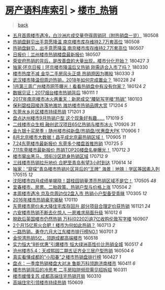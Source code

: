 [房产语料库索引](../../README.md)  > [楼市_热销](楼市_热销.md)
====
> [back](../README.md)

- [五月首周楼市遇冷，白沙洲片成交量夺得周销冠（附热销盘一览）](http://jkwz.applinzi.com/ittc/7100685705758114832.html#%E4%BA%94%E6%9C%88%E9%A6%96%E5%91%A8%E6%A5%BC%E5%B8%82%E9%81%87%E5%86%B7%EF%BC%8C%E7%99%BD%E6%B2%99%E6%B4%B2%E7%89%87%E6%88%90%E4%BA%A4%E9%87%8F%E5%A4%BA%E5%BE%97%E5%91%A8%E9%94%80%E5%86%A0%EF%BC%88%E9%99%84%E7%83%AD%E9%94%80%E7%9B%98%E4%B8%80%E8%A7%88%EF%BC%89) 180508  
- [热销盘鲜见出手意愿降温 南京楼市库存维持2.7万套高位](http://jkwz.applinzi.com/ittc/7100677357318964241.html#%E7%83%AD%E9%94%80%E7%9B%98%E9%B2%9C%E8%A7%81%E5%87%BA%E6%89%8B%E6%84%8F%E6%84%BF%E9%99%8D%E6%B8%A9+%E5%8D%97%E4%BA%AC%E6%A5%BC%E5%B8%82%E5%BA%93%E5%AD%98%E7%BB%B4%E6%8C%812.7%E4%B8%87%E5%A5%97%E9%AB%98%E4%BD%8D) 180508  
- [热销盘鲜见，出手意愿降温 南京楼市库存维持2.7万套高位](http://jkwz.applinzi.com/ittc/7100473992437842955.html#%E7%83%AD%E9%94%80%E7%9B%98%E9%B2%9C%E8%A7%81%EF%BC%8C%E5%87%BA%E6%89%8B%E6%84%8F%E6%84%BF%E9%99%8D%E6%B8%A9+%E5%8D%97%E4%BA%AC%E6%A5%BC%E5%B8%82%E5%BA%93%E5%AD%98%E7%BB%B4%E6%8C%812.7%E4%B8%87%E5%A5%97%E9%AB%98%E4%BD%8D) 180507  
- [日报价｜兰州楼市热销楼盘最新报价](http://jkwz.applinzi.com/ittc/7100410430050796550.html#%E6%97%A5%E6%8A%A5%E4%BB%B7%EF%BD%9C%E5%85%B0%E5%B7%9E%E6%A5%BC%E5%B8%82%E7%83%AD%E9%94%80%E6%A5%BC%E7%9B%98%E6%9C%80%E6%96%B0%E6%8A%A5%E4%BB%B7) 180507  
- [荣安府热销的背后，是改善盘的大量出现，楼市分化开始？](http://jkwz.applinzi.com/ittc/7096645667214853137.html#%E8%8D%A3%E5%AE%89%E5%BA%9C%E7%83%AD%E9%94%80%E7%9A%84%E8%83%8C%E5%90%8E%EF%BC%8C%E6%98%AF%E6%94%B9%E5%96%84%E7%9B%98%E7%9A%84%E5%A4%A7%E9%87%8F%E5%87%BA%E7%8E%B0%EF%BC%8C%E6%A5%BC%E5%B8%82%E5%88%86%E5%8C%96%E5%BC%80%E5%A7%8B%EF%BC%9F) 180427 *3* 
- [独家·环京日报丨环京楼市降温后又热销 刚需适合入市了吗？](http://jkwz.applinzi.com/ittc/7086340251377468433.html#%E7%8B%AC%E5%AE%B6%C2%B7%E7%8E%AF%E4%BA%AC%E6%97%A5%E6%8A%A5%E4%B8%A8%E7%8E%AF%E4%BA%AC%E6%A5%BC%E5%B8%82%E9%99%8D%E6%B8%A9%E5%90%8E%E5%8F%88%E7%83%AD%E9%94%80+%E5%88%9A%E9%9C%80%E9%80%82%E5%90%88%E5%85%A5%E5%B8%82%E4%BA%86%E5%90%97%EF%BC%9F) 180330  
- [楼市热度不减 金华二手房风头正盛 热销原因为哪般](http://jkwz.applinzi.com/ittc/7086186061925712903.html#%E6%A5%BC%E5%B8%82%E7%83%AD%E5%BA%A6%E4%B8%8D%E5%87%8F+%E9%87%91%E5%8D%8E%E4%BA%8C%E6%89%8B%E6%88%BF%E9%A3%8E%E5%A4%B4%E6%AD%A3%E7%9B%9B+%E7%83%AD%E9%94%80%E5%8E%9F%E5%9B%A0%E4%B8%BA%E5%93%AA%E8%88%AC) 180330 *3* 
- [武汉楼市降温但周边热销，2018年如何完成置业？](http://jkwz.applinzi.com/ittc/7075090717926228999.html#%E6%AD%A6%E6%B1%89%E6%A5%BC%E5%B8%82%E9%99%8D%E6%B8%A9%E4%BD%86%E5%91%A8%E8%BE%B9%E7%83%AD%E9%94%80%EF%BC%8C2018%E5%B9%B4%E5%A6%82%E4%BD%95%E5%AE%8C%E6%88%90%E7%BD%AE%E4%B8%9A%EF%BC%9F) 180228 *24* 
- [1月第三周广州楼市网签曝光！看看热销盘中有没有你家？](http://jkwz.applinzi.com/ittc/7062045579620647942.html#1%E6%9C%88%E7%AC%AC%E4%B8%89%E5%91%A8%E5%B9%BF%E5%B7%9E%E6%A5%BC%E5%B8%82%E7%BD%91%E7%AD%BE%E6%9B%9D%E5%85%89%EF%BC%81%E7%9C%8B%E7%9C%8B%E7%83%AD%E9%94%80%E7%9B%98%E4%B8%AD%E6%9C%89%E6%B2%A1%E6%9C%89%E4%BD%A0%E5%AE%B6%EF%BC%9F) 180124 *2* 
- [数据见证！2017烟台楼市热销背后](http://jkwz.applinzi.com/ittc/7057347077158208529.html#%E6%95%B0%E6%8D%AE%E8%A7%81%E8%AF%81%EF%BC%812017%E7%83%9F%E5%8F%B0%E6%A5%BC%E5%B8%82%E7%83%AD%E9%94%80%E8%83%8C%E5%90%8E) 180111 *1* 
- [2017年南京楼市冰火两重天：新房成交“腰斩写字楼“热销”](http://jkwz.applinzi.com/ittc/7054285553405527051.html#2017%E5%B9%B4%E5%8D%97%E4%BA%AC%E6%A5%BC%E5%B8%82%E5%86%B0%E7%81%AB%E4%B8%A4%E9%87%8D%E5%A4%A9%EF%BC%9A%E6%96%B0%E6%88%BF%E6%88%90%E4%BA%A4%E2%80%9C%E8%85%B0%E6%96%A9%E5%86%99%E5%AD%97%E6%A5%BC%E2%80%9C%E7%83%AD%E9%94%80%E2%80%9D) 180103  
- [保利碧桂园接连落地潍坊 潍坊楼市热销品牌大赏](http://jkwz.applinzi.com/ittc/7043017415066125329.html#%E4%BF%9D%E5%88%A9%E7%A2%A7%E6%A1%82%E5%9B%AD%E6%8E%A5%E8%BF%9E%E8%90%BD%E5%9C%B0%E6%BD%8D%E5%9D%8A+%E6%BD%8D%E5%9D%8A%E6%A5%BC%E5%B8%82%E7%83%AD%E9%94%80%E5%93%81%E7%89%8C%E5%A4%A7%E8%B5%8F) 171204 *5* 
- [东莞水乡片区楼市持续热销](http://jkwz.applinzi.com/ittc/7042023472417473553.html#%E4%B8%9C%E8%8E%9E%E6%B0%B4%E4%B9%A1%E7%89%87%E5%8C%BA%E6%A5%BC%E5%B8%82%E6%8C%81%E7%BB%AD%E7%83%AD%E9%94%80) 171201 *3* 
- [盘点达州楼市9月热销户型 这个现象好有趣……](http://jkwz.applinzi.com/ittc/7026152719352595473.html#%E7%9B%98%E7%82%B9%E8%BE%BE%E5%B7%9E%E6%A5%BC%E5%B8%829%E6%9C%88%E7%83%AD%E9%94%80%E6%88%B7%E5%9E%8B+%E8%BF%99%E4%B8%AA%E7%8E%B0%E8%B1%A1%E5%A5%BD%E6%9C%89%E8%B6%A3%E2%80%A6%E2%80%A6) 171019 *5* 
- [二线楼市众生相 融创武汉项目65亿热销与楼市冰火](http://jkwz.applinzi.com/ittc/7017438802912740369.html#%E4%BA%8C%E7%BA%BF%E6%A5%BC%E5%B8%82%E4%BC%97%E7%94%9F%E7%9B%B8+%E8%9E%8D%E5%88%9B%E6%AD%A6%E6%B1%89%E9%A1%B9%E7%9B%AE65%E4%BA%BF%E7%83%AD%E9%94%80%E4%B8%8E%E6%A5%BC%E5%B8%82%E5%86%B0%E7%81%AB) 170926 *31* 
- [金九银十买房季∣随州楼市纯新盘/热销盘/优惠盘大PK](http://jkwz.applinzi.com/ittc/7010119174523995152.html#%E9%87%91%E4%B9%9D%E9%93%B6%E5%8D%81%E4%B9%B0%E6%88%BF%E5%AD%A3%E2%88%A3%E9%9A%8F%E5%B7%9E%E6%A5%BC%E5%B8%82%E7%BA%AF%E6%96%B0%E7%9B%98%2F%E7%83%AD%E9%94%80%E7%9B%98%2F%E4%BC%98%E6%83%A0%E7%9B%98%E5%A4%A7PK) 170906 *1* 
- [8月北京楼市大数据！昌平成北京最热销区域！](http://jkwz.applinzi.com/ittc/7009870660162290705.html#8%E6%9C%88%E5%8C%97%E4%BA%AC%E6%A5%BC%E5%B8%82%E5%A4%A7%E6%95%B0%E6%8D%AE%EF%BC%81%E6%98%8C%E5%B9%B3%E6%88%90%E5%8C%97%E4%BA%AC%E6%9C%80%E7%83%AD%E9%94%80%E5%8C%BA%E5%9F%9F%EF%BC%81) 170905 *11* 
- [7.24东莞楼市最新报价 东莞多个楼盘首推热销](http://jkwz.applinzi.com/ittc/6994198224280486929.html#7.24%E4%B8%9C%E8%8E%9E%E6%A5%BC%E5%B8%82%E6%9C%80%E6%96%B0%E6%8A%A5%E4%BB%B7+%E4%B8%9C%E8%8E%9E%E5%A4%9A%E4%B8%AA%E6%A5%BC%E7%9B%98%E9%A6%96%E6%8E%A8%E7%83%AD%E9%94%80) 170725 *5* 
- [7.11东莞楼市最新报价 热销TOP20楼盘名单曝光！](http://jkwz.applinzi.com/ittc/6989362743243965456.html#7.11%E4%B8%9C%E8%8E%9E%E6%A5%BC%E5%B8%82%E6%9C%80%E6%96%B0%E6%8A%A5%E4%BB%B7+%E7%83%AD%E9%94%80TOP20%E6%A5%BC%E7%9B%98%E5%90%8D%E5%8D%95%E6%9B%9D%E5%85%89%EF%BC%81) 170712 *3* 
- [楼市窜出黑马，领衔沙区跻身热销区域](http://jkwz.applinzi.com/ittc/6989340334969324561.html#%E6%A5%BC%E5%B8%82%E7%AA%9C%E5%87%BA%E9%BB%91%E9%A9%AC%EF%BC%8C%E9%A2%86%E8%A1%94%E6%B2%99%E5%8C%BA%E8%B7%BB%E8%BA%AB%E7%83%AD%E9%94%80%E5%8C%BA%E5%9F%9F) 170712 *9* 
- [三线楼市热销拉升地价 合肥至青岛有望3小时到达](http://jkwz.applinzi.com/ittc/6978948868807853061.html#%E4%B8%89%E7%BA%BF%E6%A5%BC%E5%B8%82%E7%83%AD%E9%94%80%E6%8B%89%E5%8D%87%E5%9C%B0%E4%BB%B7+%E5%90%88%E8%82%A5%E8%87%B3%E9%9D%92%E5%B2%9B%E6%9C%89%E6%9C%9B3%E5%B0%8F%E6%97%B6%E5%88%B0%E8%BE%BE) 170614 *14* 
- [独家：“窥探”青岛楼市热销片区背后的“王牌” 海景｜地铁｜学区等因素入列](http://jkwz.applinzi.com/ittc/6967781541764662277.html#%E7%8B%AC%E5%AE%B6%EF%BC%9A%E2%80%9C%E7%AA%A5%E6%8E%A2%E2%80%9D%E9%9D%92%E5%B2%9B%E6%A5%BC%E5%B8%82%E7%83%AD%E9%94%80%E7%89%87%E5%8C%BA%E8%83%8C%E5%90%8E%E7%9A%84%E2%80%9C%E7%8E%8B%E7%89%8C%E2%80%9D+%E6%B5%B7%E6%99%AF%EF%BD%9C%E5%9C%B0%E9%93%81%EF%BD%9C%E5%AD%A6%E5%8C%BA%E7%AD%89%E5%9B%A0%E7%B4%A0%E5%85%A5%E5%88%97) 170515 *12* 
- [沈阳楼市四月成绩单揭晓！碧桂园销量漂亮热销区域不是它！](http://jkwz.applinzi.com/ittc/6964113104345498628.html#%E6%B2%88%E9%98%B3%E6%A5%BC%E5%B8%82%E5%9B%9B%E6%9C%88%E6%88%90%E7%BB%A9%E5%8D%95%E6%8F%AD%E6%99%93%EF%BC%81%E7%A2%A7%E6%A1%82%E5%9B%AD%E9%94%80%E9%87%8F%E6%BC%82%E4%BA%AE%E7%83%AD%E9%94%80%E5%8C%BA%E5%9F%9F%E4%B8%8D%E6%98%AF%E5%AE%83%EF%BC%81) 170505 *48* 
- [宜春楼市，房票、二胎政策、热销户型与价格上涨](http://jkwz.applinzi.com/ittc/6963737355428037636.html#%E5%AE%9C%E6%98%A5%E6%A5%BC%E5%B8%82%EF%BC%8C%E6%88%BF%E7%A5%A8%E3%80%81%E4%BA%8C%E8%83%8E%E6%94%BF%E7%AD%96%E3%80%81%E7%83%AD%E9%94%80%E6%88%B7%E5%9E%8B%E4%B8%8E%E4%BB%B7%E6%A0%BC%E4%B8%8A%E6%B6%A8) 170504 *2* 
- [本周楼市遇冷 京及京周边仅2盘入市 热销小户型备受青睐](http://jkwz.applinzi.com/ittc/6941617870902658053.html#%E6%9C%AC%E5%91%A8%E6%A5%BC%E5%B8%82%E9%81%87%E5%86%B7+%E4%BA%AC%E5%8F%8A%E4%BA%AC%E5%91%A8%E8%BE%B9%E4%BB%852%E7%9B%98%E5%85%A5%E5%B8%82+%E7%83%AD%E9%94%80%E5%B0%8F%E6%88%B7%E5%9E%8B%E5%A4%87%E5%8F%97%E9%9D%92%E7%9D%90) 170305 *12* 
- [2016年楼市热销豪宅揭秘](http://jkwz.applinzi.com/ittc/6921559866836780036.html#2016%E5%B9%B4%E6%A5%BC%E5%B8%82%E7%83%AD%E9%94%80%E8%B1%AA%E5%AE%85%E6%8F%AD%E7%A7%98) 170110  
- [东莞楼市房价未大降住宅库存回升 部分项目合理定价获热销](http://jkwz.applinzi.com/ittc/6902973420681036805.html#%E4%B8%9C%E8%8E%9E%E6%A5%BC%E5%B8%82%E6%88%BF%E4%BB%B7%E6%9C%AA%E5%A4%A7%E9%99%8D%E4%BD%8F%E5%AE%85%E5%BA%93%E5%AD%98%E5%9B%9E%E5%8D%87+%E9%83%A8%E5%88%86%E9%A1%B9%E7%9B%AE%E5%90%88%E7%90%86%E5%AE%9A%E4%BB%B7%E8%8E%B7%E7%83%AD%E9%94%80) 161121 *24* 
- [六安楼市热销不断去化惊人 一房难求局面升级](http://jkwz.applinzi.com/ittc/6888030122518512645.html#%E5%85%AD%E5%AE%89%E6%A5%BC%E5%B8%82%E7%83%AD%E9%94%80%E4%B8%8D%E6%96%AD%E5%8E%BB%E5%8C%96%E6%83%8A%E4%BA%BA+%E4%B8%80%E6%88%BF%E9%9A%BE%E6%B1%82%E5%B1%80%E9%9D%A2%E5%8D%87%E7%BA%A7) 161012 *6* 
- [脱欧后英国楼市仍然热销 万科(02202)逾7亿收购伦敦写字楼](http://jkwz.applinzi.com/ittc/6875061360894936068.html#%E8%84%B1%E6%AC%A7%E5%90%8E%E8%8B%B1%E5%9B%BD%E6%A5%BC%E5%B8%82%E4%BB%8D%E7%84%B6%E7%83%AD%E9%94%80+%E4%B8%87%E7%A7%91%2802202%29%E9%80%BE7%E4%BA%BF%E6%94%B6%E8%B4%AD%E4%BC%A6%E6%95%A6%E5%86%99%E5%AD%97%E6%A5%BC) 160907  
- [2个月15亿惹火合肥！楼市为何如此热销？](http://jkwz.applinzi.com/ittc/6854467422597415940.html#2%E4%B8%AA%E6%9C%8815%E4%BA%BF%E6%83%B9%E7%81%AB%E5%90%88%E8%82%A5%EF%BC%81%E6%A5%BC%E5%B8%82%E4%B8%BA%E4%BD%95%E5%A6%82%E6%AD%A4%E7%83%AD%E9%94%80%EF%BC%9F) 160713 *2* 
- [一路热销，勇夺六月大江东楼市排行榜NO.1](http://jkwz.applinzi.com/ittc/6849920747681874948.html#%E4%B8%80%E8%B7%AF%E7%83%AD%E9%94%80%EF%BC%8C%E5%8B%87%E5%A4%BA%E5%85%AD%E6%9C%88%E5%A4%A7%E6%B1%9F%E4%B8%9C%E6%A5%BC%E5%B8%82%E6%8E%92%E8%A1%8C%E6%A6%9CNO.1) 160701 *3* 
- [金悦湾热销5亿，领跑成都高端楼市](http://jkwz.applinzi.com/ittc/6833560334513996804.html#%E9%87%91%E6%82%A6%E6%B9%BE%E7%83%AD%E9%94%805%E4%BA%BF%EF%BC%8C%E9%A2%86%E8%B7%91%E6%88%90%E9%83%BD%E9%AB%98%E7%AB%AF%E6%A5%BC%E5%B8%82) 160518  
- [实力恒大“8折优惠”引爆楼市 恒大绿洲高性价比热销全城](http://jkwz.applinzi.com/ittc/6833224867788620805.html#%E5%AE%9E%E5%8A%9B%E6%81%92%E5%A4%A7%E2%80%9C8%E6%8A%98%E4%BC%98%E6%83%A0%E2%80%9D%E5%BC%95%E7%88%86%E6%A5%BC%E5%B8%82+%E6%81%92%E5%A4%A7%E7%BB%BF%E6%B4%B2%E9%AB%98%E6%80%A7%E4%BB%B7%E6%AF%94%E7%83%AD%E9%94%80%E5%85%A8%E5%9F%8E) 160517 *4* 
- [沧州楼市5.4：天成熙园二期五证齐全三居户型热销](http://jkwz.applinzi.com/ittc/6828280400153412613.html#%E6%B2%A7%E5%B7%9E%E6%A5%BC%E5%B8%825.4%EF%BC%9A%E5%A4%A9%E6%88%90%E7%86%99%E5%9B%AD%E4%BA%8C%E6%9C%9F%E4%BA%94%E8%AF%81%E9%BD%90%E5%85%A8%E4%B8%89%E5%B1%85%E6%88%B7%E5%9E%8B%E7%83%AD%E9%94%80) 160504 *6* 
- [真实看懂成都的“小阳春”之楼市热销盘排行榜](http://jkwz.applinzi.com/ittc/6825847099593589765.html#%E7%9C%9F%E5%AE%9E%E7%9C%8B%E6%87%82%E6%88%90%E9%83%BD%E7%9A%84%E2%80%9C%E5%B0%8F%E9%98%B3%E6%98%A5%E2%80%9D%E4%B9%8B%E6%A5%BC%E5%B8%82%E7%83%AD%E9%94%80%E7%9B%98%E6%8E%92%E8%A1%8C%E6%A6%9C) 160427 *1* 
- [盘点：一季度热销楼盘大对决 鲁能万科领跑济南楼市](http://jkwz.applinzi.com/ittc/6819779513965609988.html#%E7%9B%98%E7%82%B9%EF%BC%9A%E4%B8%80%E5%AD%A3%E5%BA%A6%E7%83%AD%E9%94%80%E6%A5%BC%E7%9B%98%E5%A4%A7%E5%AF%B9%E5%86%B3+%E9%B2%81%E8%83%BD%E4%B8%87%E7%A7%91%E9%A2%86%E8%B7%91%E6%B5%8E%E5%8D%97%E6%A5%BC%E5%B8%82) 160411 *6* 
- [楼市热销背后的冷思考 二手房陷阱频现需见招拆招](http://jkwz.applinzi.com/ittc/6808290568123728901.html#%E6%A5%BC%E5%B8%82%E7%83%AD%E9%94%80%E8%83%8C%E5%90%8E%E7%9A%84%E5%86%B7%E6%80%9D%E8%80%83+%E4%BA%8C%E6%89%8B%E6%88%BF%E9%99%B7%E9%98%B1%E9%A2%91%E7%8E%B0%E9%9C%80%E8%A7%81%E6%8B%9B%E6%8B%86%E6%8B%9B) 160311  
- [楼市缓慢复苏 成都高端住宅热销开局](http://jkwz.applinzi.com/ittc/6807879482916471812.html#%E6%A5%BC%E5%B8%82%E7%BC%93%E6%85%A2%E5%A4%8D%E8%8B%8F+%E6%88%90%E9%83%BD%E9%AB%98%E7%AB%AF%E4%BD%8F%E5%AE%85%E7%83%AD%E9%94%80%E5%BC%80%E5%B1%80) 160310  
- [高端住宅引领楼市持续热销](http://jkwz.applinzi.com/ittc/547650611422387993.html#%E9%AB%98%E7%AB%AF%E4%BD%8F%E5%AE%85%E5%BC%95%E9%A2%86%E6%A5%BC%E5%B8%82%E6%8C%81%E7%BB%AD%E7%83%AD%E9%94%80) 150609  
